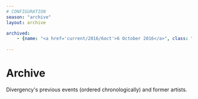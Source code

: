 ```yaml
---
# CONFIGURATION
season: "archive"
layout: archive

archived:
    - {name: "<a href='current/2016/6oct'>6 October 2016</a>", class: "ev2016"}
            
---
```

# Archive
Divergency's previous events (ordered chronologically) and former artists.
